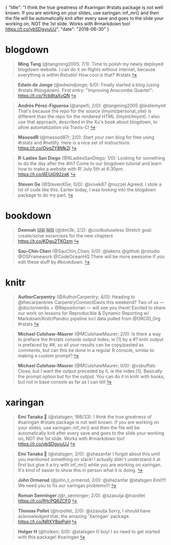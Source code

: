 {
  "title": "I think the true greatness of #xaringan #rstats package is not well known. If you are working on your slides, use xaringan::inf_mr() and then the file will be automatically knit after every save and goes to the slide your working on, NOT the 1st slide. Works with #rmarkdown too! https://t.co/ybSDgyiuUJ",
  "date": "2018-06-30"
}

# blogdown

> **Ming Tang** (@tangming2005; 7/1): Time to polish my newly deployed blogdown website. I can do it on flights without internet, because everything is within Rstudio! How cool is that? #rstats  [&#8618;](https://twitter.com/xieyihui/status/1012705649262673921)

<!-- -->


> **Edwin de Jonge** (@edwindjonge; 6/0): Finally started a blog (using #rstats #blogdown). First entry: "Improving Anscombe Quartet": https://t.co/Ycb8taXvQN  [&#8618;](https://twitter.com/xieyihui/status/1012714680798928896)

<!-- -->


> **Andrés Pérez-Figueroa** (@anpefi; 2/0): @tangming2005 @lesliemyint That's because the repo for the source (lmyint/personal_site) is different than the repo for the rendered HTML (lmyint/lmyint). I also use that approach, described in the Xu's book about blogdown, to allow automatization via Travis-CI  [&#8618;](https://twitter.com/xieyihui/status/1012689348398080001)

<!-- -->


> **MasoodR** (@masood87r; 2/0): Start your own blog for free using #rstats and #netlify. Here is a nice set of instructions: https://t.co/OvqZY8Mk2l  [&#8618;](https://twitter.com/xieyihui/status/1012669998412644352)

<!-- -->


> **R-Ladies San Diego** (@RLadiesSanDiego; 1/0): Looking for something to do the day after the 4th? Come to our blogdown tutorial and learn how to make a website with R! July 5th at 6:30pm.
https://t.co/6EUiG92zsK  [&#8618;](https://twitter.com/xieyihui/status/1012742492314165248)

<!-- -->


> **Steven Ge** (@StevenXGe; 0/0): @ivivek87 @nuzzel Agreed. I stole a lot of code like this.  Earlier today,  I was looking into the  blogdown package to do my part.  [&#8618;](https://twitter.com/xieyihui/status/1012843873100533760)

<!-- -->


# bookdown

> **Deemah 🇺🇦  🇳🇴** (@dmi3k; 2/2): @coolbutuseless Stretch goal: create/solve excercises for the new chapters https://t.co/KDgu2TKOzm  [&#8618;](https://twitter.com/xieyihui/status/1012681280763375619)

<!-- -->


> **Sau-Chin Chen** (@SauChin_Chen; 0/0): @lakens @github @rstudio @OSFramework @CodeOceanHQ There will be more awesome if you edit these stuff by #bookdown.  [&#8618;](https://twitter.com/xieyihui/status/1012883638038515712)

<!-- -->


# knitr

> **AuthorCarpentry** (@AuthorCarpentry; 4/0): Heading to @thecarpentries CarpentryConnectDavis this weekend? Two of us  — @doctornerdis +  @Repositorian — will see you there! Excited to share our work on lessons for Reproducible &amp; Dynamic Reporting w/ Markdown/Knitr/Pandoc pipeline incl data pulled from @ORCID_Org #rstats  [&#8618;](https://twitter.com/xieyihui/status/1012737682747740160)

<!-- -->


> **Michael Culshaw-Maurer** (@MCulshawMaurer; 2/0): Is there a way to preface the #rstats console output index, ie [1] by a #? knitr output is prefaced by ##, so all your results can be copy/pasted as comments, but can this be done in a regular R console, similar to making a custom prompt?  [&#8618;](https://twitter.com/xieyihui/status/1012835021969764353)

<!-- -->


> **Michael Culshaw-Maurer** (@MCulshawMaurer; 0/0): @vsbuffalo Close, but I want the output preceded by it, ie the index [1]. Basically the prompt option but for the output. You can do it in knitr with hooks, but not in base console as far as I can tell  [&#8618;](https://twitter.com/xieyihui/status/1012849427990568960)

<!-- -->


# xaringan

> **Emi Tanaka 🌾** (@statsgen; 166/33): I think the true greatness of #xaringan #rstats package is not well known. If you are working on your slides, use xaringan::inf_mr() and then the file will be automatically knit after every save and goes to the slide your working on, NOT the 1st slide. Works with #rmarkdown too! https://t.co/ybSDgyiuUJ  [&#8618;](https://twitter.com/xieyihui/status/1012664098616590336)

<!-- -->


> **Emi Tanaka 🌾** (@statsgen; 2/0): @shazanfar I forgot about this until you mentioned something on slack! I actually didn't understand it at first but give it a try with inf_mr() while you are working on xaringan. It's kind of easier to show this in person what it is doing.  [&#8618;](https://twitter.com/xieyihui/status/1012672264339222528)

<!-- -->


> **John Ormerod** (@john_t_ormerod; 2/0): @shazanfar @statsgen Emi!!!! We need you to fix our xaringan problems!!!  [&#8618;](https://twitter.com/xieyihui/status/1012669306222489600)

<!-- -->


> **Roman Senninger** (@r_senninger; 2/0): @szasulja @tvpollet https://t.co/fHcPQ6ZCF0  [&#8618;](https://twitter.com/xieyihui/status/1012649228122894336)

<!-- -->


> **Thomas Pollet** (@tvpollet; 2/0): @szasulja Sorry, I should have acknowledged that, the amazing 'Xaringan' package. https://t.co/NRXYBpjPaH  [&#8618;](https://twitter.com/xieyihui/status/1012648689809190913)

<!-- -->


> **Holger H** (@holken; 0/0): @statsgen O boy! I so need to get started with this package! #xaringan  [&#8618;](https://twitter.com/xieyihui/status/1012800177176969216)

<!-- -->


